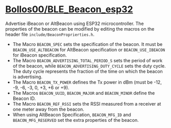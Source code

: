 # [Bollos00/BLE_Beacon_esp32](https://github.com/Bollos00/BLE_Beacon_esp32)

Advertise iBeacon or AltBeacon using ESP32 microcontroller. The properties of the beacon can be modified by editing the macros on the header file `include/BeaconProprierties.h`.

* The Macro `BEACON_SPEC` sets the specification of the beacon. It must be `BEACON_USE_ALTBEACON` for AltBeacon specification or `BEACON_USE_IBEACON` for iBeacon specification.
* The Macro `BEACON_ADVERTISING_TOTAL_PERIOD_S` sets the period of work of the beacon, while `BEACON_ADVERTISING_DUTY_CYCLE` sets the duty cycle. The duty cycle represents the fraction of the time on which the beacon is advertising.
* The Macro `BEACON_TX_POWER` defines the Tx power in dBm (must be -12, -9, -6, -3, 0, +3, +6 or +9).
* The Macros `BEACON_UUID`, `BEACON_MAJOR` and `BEACON_MINOR` define the Beacon ID.
* The Macro `BEACON_REF_RSSI` sets the RSSI measured from a receiver at one meter away from the beacon.
* When using AltBeacon Specification, `BEACON_MFG_ID` and `BEACON_MFG_RESERVED` set the extra properties of the beacon.